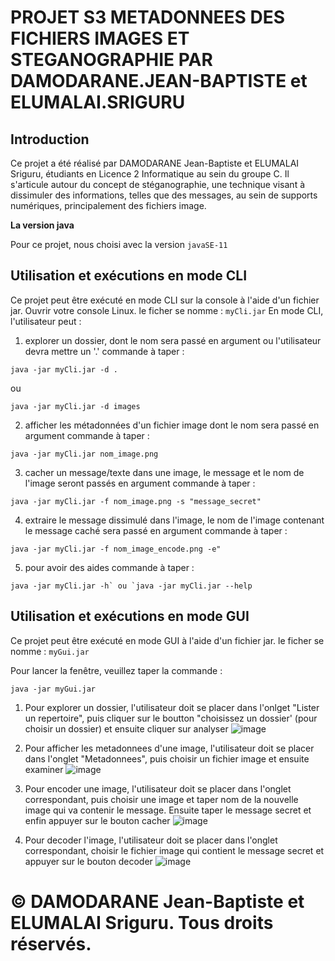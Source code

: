 # PROJET S3 METADONNEES DES FICHIERS IMAGES ET STEGANOGRAPHIE PAR DAMODARANE.JEAN-BAPTISTE et ELUMALAI.SRIGURU

## Introduction
Ce projet a été réalisé par DAMODARANE Jean-Baptiste et ELUMALAI Sriguru, étudiants en Licence 2 Informatique au sein du groupe C. Il s'articule autour du concept de stéganographie, une technique visant à dissimuler des informations, telles que des messages, au sein de supports numériques, principalement des fichiers image.



**La version java**

Pour ce projet, nous choisi avec la version `javaSE-11`

## Utilisation et exécutions en mode CLI

Ce projet peut être exécuté en mode CLI sur la console à l'aide d'un fichier jar.
Ouvrir votre console Linux.
le ficher se nomme : `myCli.jar`
En mode CLI, l'utilisateur peut :

1. explorer un dossier, dont le nom sera passé en argument ou l'utilisateur devra mettre un '.'
commande à taper : 
```
java -jar myCli.jar -d .
```
ou 

```
java -jar myCli.jar -d images
```

2. afficher les métadonnées d'un fichier image dont le nom sera passé en argument
commande à taper : 
```
java -jar myCli.jar nom_image.png
```

3. cacher un message/texte dans une image, le message et le nom de l'image seront passés en argument
commande à taper : 
```
java -jar myCli.jar -f nom_image.png -s "message_secret"
```

4. extraire le message dissimulé dans l'image, le nom de l'image contenant le message caché sera passé en argument
commande à taper : 
```
java -jar myCli.jar -f nom_image_encode.png -e"
```

5. pour avoir des aides
commande à taper : 
```
java -jar myCli.jar -h` ou `java -jar myCli.jar --help
```


## Utilisation et exécutions en mode GUI

Ce projet peut être exécuté en mode GUI à l'aide d'un fichier jar.
le ficher se nomme : `myGui.jar`

Pour lancer la fenêtre, veuillez taper la commande : 
```
java -jar myGui.jar
```

1. Pour explorer un dossier, l'utilisateur doit se placer dans l'onlget "Lister un repertoire", puis cliquer sur le boutton "choisissez un dossier' (pour choisir un dossier) et ensuite cliquer sur analyser
![image](https://user-images.githubusercontent.com/91695685/147091029-71debde3-2ab0-41b1-8603-93771f3d145f.png)


2. Pour afficher les metadonnees d'une image, l'utilisateur doit se placer dans l'onglet "Metadonnees", puis choisir un fichier image et ensuite examiner
![image](https://user-images.githubusercontent.com/91695685/147091137-e863be34-0429-47b1-a493-a2a8c9c1ae1d.png)


3. Pour encoder une image, l'utilisateur doit se placer dans l'onglet correspondant, puis choisir une image et taper nom de la nouvelle image qui va contenir le message. Ensuite taper le message secret et enfin appuyer sur le bouton cacher
![image](https://user-images.githubusercontent.com/91695685/147091253-4dca57d7-ab67-419a-8505-cd80b53321b8.png)


4. Pour decoder l'image, l'utilisateur doit se placer dans l'onglet correspondant, choisir le fichier image qui contient le message secret et appuyer sur le bouton decoder
![image](https://user-images.githubusercontent.com/91695685/147091328-41b617f3-78cd-4169-9708-a0314f231803.png)

# © DAMODARANE Jean-Baptiste et ELUMALAI Sriguru. Tous droits réservés.
